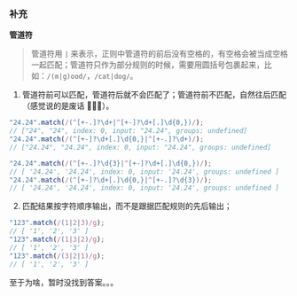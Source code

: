 ### 补充

**管道符**

> 管道符用 `|` 来表示，正则中管道符的前后没有空格的，有空格会被当成空格一起匹配；管道符只作为部分规则的时候，需要用圆括号包裹起来，比如：`/(m|g)ood/`，`/cat|dog/`。

1. 管道符前可以匹配，管道符后就不会匹配了；管道符前不匹配，自然往后匹配（感觉说的是废话 :rofl::rofl::rofl:）。

```js
"24.24".match(/(^[+-.]?\d+|^[+-]?\d+[.]\d{0,})/);
// ["24", "24", index: 0, input: "24.24", groups: undefined]
"24.24".match(/(^[+-]?\d+[.]\d{0,}|^[+-.]?\d+)/);
// ["24.24", "24.24", index: 0, input: "24.24", groups: undefined]

"24.24".match(/(^[+-.]?\d{3}|^[+-]?\d+[.]\d{0,})/);
// [ '24.24', '24.24', index: 0, input: '24.24', groups: undefined ]
"24.24".match(/(^[+-]?\d+[.]\d{0,}|^[+-.]?\d{3})/);
// [ '24.24', '24.24', index: 0, input: '24.24', groups: undefined ]
```

2. 匹配结果按字符顺序输出，而不是跟据匹配规则的先后输出；

```js
"123".match(/(1|2|3)/g);
// [ '1', '2', '3' ]
"123".match(/(1|3|2)/g);
// [ '1', '2', '3' ]
"123".match(/(3|2|1)/g);
// [ '1', '2', '3' ]
```

至于为啥，暂时没找到答案。。。
